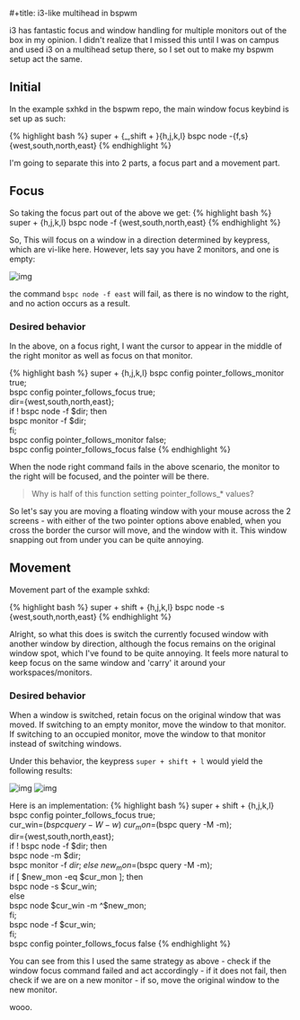 

#+title: i3-like multihead in bspwm


i3 has fantastic focus and window handling for multiple monitors out of the box in my opinion. I didn't realize that I missed this until I was on campus and used i3 on a multihead setup there, so I set out to make my bspwm setup act the same.

## Initial
In the example sxhkd in the bspwm repo, the main window focus keybind is set up as such:

{% highlight bash %}
super + {_,shift + }{h,j,k,l}
    bspc node -{f,s} {west,south,north,east}
{% endhighlight %}

I'm going to separate this into 2 parts, a focus part and a movement part.

## Focus

So taking the focus part out of the above we get:
{% highlight bash %}
super + {h,j,k,l}
    bspc node -f {west,south,north,east}
{% endhighlight %}

So, This will focus on a window in a direction determined by keypress, which are vi-like here. However, lets say you have 2 monitors, and one is empty:

![img](http://i.imgur.com/5VBlIjn.png)

the command `bspc node -f east` will fail, as there is no window to the right, and no action occurs as a result.


### Desired behavior

In the above, on a focus right, I want the cursor to appear in the middle of the right monitor as well as focus on that monitor.

{% highlight bash %}
super + {h,j,k,l}
    bspc config pointer_follows_monitor true; \
    bspc config pointer_follows_focus true; \
    dir={west,south,north,east}; \
        if ! bspc node -f $dir; then \
    bspc monitor -f $dir; \
    fi; \
    bspc config pointer_follows_monitor false; \
    bspc config pointer_follows_focus false
{% endhighlight %}

When the node right command fails in the above scenario, the monitor to the right will be focused, and the pointer will be there.

> Why is half of this function setting pointer_follows_* values?

So let's say you are moving a floating window with your mouse across the 2 screens - with either of the two pointer options above enabled, when you cross the border the cursor will move, and the window with it. This window snapping out from under you can be quite annoying.

## Movement

Movement part of the example sxhkd:

{% highlight bash %}
super + shift + {h,j,k,l}
    bspc node -s {west,south,north,east}
{% endhighlight %}

Alright, so what this does is switch the currently focused window with another window by direction, although the focus remains on the original window spot, which I've found to be quite annoying. It feels more natural to keep focus on the same window and 'carry' it around your workspaces/monitors.

### Desired behavior

When a window is switched, retain focus on the original window that was moved. If switching to an empty monitor, move the window to that monitor. If switching to an occupied monitor, move the window to that monitor instead of switching windows.

Under this behavior, the keypress `super + shift + l` would yield the following results:

![img](http://i.imgur.com/ofjhFSP.png)
![img](http://i.imgur.com/HyahZTU.png)

Here is an implementation:
{% highlight bash %}
super + shift + {h,j,k,l}
    bspc config pointer_follows_focus true; \
    cur_win=$(bspc query -W -w) \
    cur_mon=$(bspc query -M -m); \
    dir={west,south,north,east}; \
    if ! bspc node -f $dir; then \
        bspc node -m $dir; \
        bspc monitor -f $dir; \
    else \
        new_mon=$(bspc query -M -m); \
        if [ $new_mon -eq $cur_mon ]; then \
            bspc node -s $cur_win; \
        else \
            bspc node $cur_win -m ^$new_mon; \
        fi; \
    bspc node -f $cur_win; \
    fi; \
    bspc config pointer_follows_focus false
{% endhighlight %}

You can see from this I used the same strategy as above - check if the window focus command failed and act accordingly - if it does not fail, then check if we are on a new monitor - if so, move the original window to the new monitor.

wooo.
